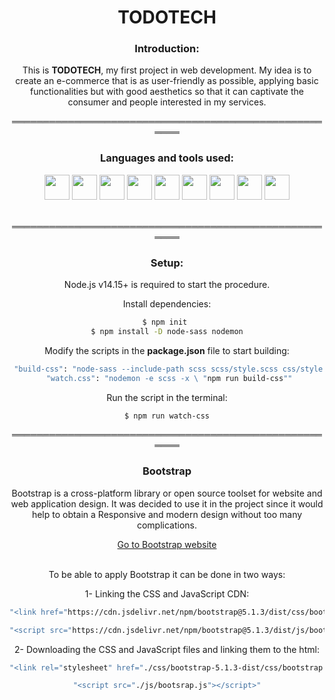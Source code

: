 <h1 align="center"><strong>TODOTECH</strong></h1>

<div align="center">
<h3>Introduction:</h3>

This is <strong>TODOTECH</strong>, my first project in web development. My idea is to create an e-commerce that is as user-friendly as possible, applying basic functionalities but with good aesthetics so that it can captivate the consumer and people interested in my services.

<p>══════════════════════════════════════════════════════</p>

<!-- Languages and tools -->
<h3>Languages and tools used:</h3>
  <div align="center">	
  	<img width="40px" src="https://cdn.jsdelivr.net/gh/devicons/devicon/icons/html5/html5-original.svg" />
    <img width="40px" src="https://cdn.jsdelivr.net/gh/devicons/devicon/icons/css3/css3-original.svg" />
    <img width="40px" src="https://cdn.jsdelivr.net/gh/devicons/devicon/icons/sass/sass-original.svg" />
    <img width="40px" src="https://cdn.jsdelivr.net/gh/devicons/devicon/icons/git/git-original.svg" />
    <img width="40px" src="https://cdn.jsdelivr.net/gh/devicons/devicon/icons/github/github-original.svg" />
    <img width="40px" src="https://cdn.jsdelivr.net/gh/devicons/devicon/icons/bootstrap/bootstrap-original.svg" />
    <img width="40px" src="https://cdn.jsdelivr.net/gh/devicons/devicon/icons/nodejs/nodejs-original-wordmark.svg" />
    <img width="40px" src="https://cdn.jsdelivr.net/gh/devicons/devicon/icons/figma/figma-original.svg" />
    <img width="40px" src="https://cdn.jsdelivr.net/gh/devicons/devicon/icons/photoshop/photoshop-plain.svg" />
  </div>
  </br>
<p>══════════════════════════════════════════════════════</p>
  
<!-- Instalacion -->
<h3>Setup:</h3>
Node.js v14.15+ is required to start the procedure.

Install dependencies:

```sh
$ npm init 
$ npm install -D node-sass nodemon
```
Modify the scripts in the <strong>package.json</strong> file to start building:

```sh
 "build-css": "node-sass --include-path scss scss/style.scss css/style.css",
 "watch.css": "nodemon -e scss -x \ "npm run build-css""
```

Run the script in the terminal:

```sh
$ npm run watch-css
```
<p>══════════════════════════════════════════════════════</p>
<!-- Bootstrap -->
<h3>Bootstrap</h3>

Bootstrap is a cross-platform library or open source toolset for website and web application design. It was decided to use it in the project since it would help to obtain a Responsive and modern design without too many complications.

[Go to Bootstrap website](https://getbootstrap.com/)

</br>
To be able to apply Bootstrap it can be done in two ways:


1- Linking the CSS and JavaScript CDN:

```sh
"<link href="https://cdn.jsdelivr.net/npm/bootstrap@5.1.3/dist/css/bootstrap.min.css" rel="stylesheet" integrity="sha384-1BmE4kWBq78iYhFldvKuhfTAU6auU8tT94WrHftjDbrCEXSU1oBoqyl2QvZ6jIW3" crossorigin="anonymous">"

"<script src="https://cdn.jsdelivr.net/npm/bootstrap@5.1.3/dist/js/bootstrap.bundle.min.js" integrity="sha384-ka7Sk0Gln4gmtz2MlQnikT1wXgYsOg+OMhuP+IlRH9sENBO0LRn5q+8nbTov4+1p" crossorigin="anonymous"></script>"
```
2- Downloading the CSS and JavaScript files and linking them to the html:

```sh
"<link rel="stylesheet" href="./css/bootstrap-5.1.3-dist/css/bootstrap.css">"

"<script src="./js/bootsrap.js"></script>"
```

 </div>
